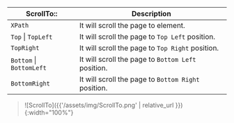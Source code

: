 | ScrollTo:: | Description |
|---|---|
| `XPath` | It will scroll the page to element.|
| `Top` \| `TopLeft` | It will scroll the page to `Top Left` position.|
| `TopRight` | It will scroll the page to `Top Right` position.|
| `Bottom` \| `BottomLeft` |  It will scroll the page to `Bottom Left` position.|
| `BottomRight` |  It will scroll the page to `Bottom Right` position.|

> ![ScrollTo]({{'/assets/img/ScrollTo.png' | relative_url }}){:width="100%"}